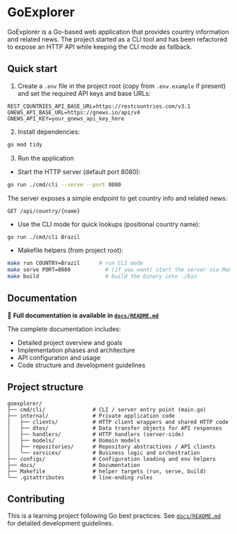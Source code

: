 # GoExplorer

GoExplorer is a Go-based web application that provides country information and related news. The project started as a CLI tool and has been refactored to expose an HTTP API while keeping the CLI mode as fallback.

## Quick start

1. Create a `.env` file in the project root (copy from `.env.example` if present) and set the required API keys and base URLs:

```env
REST_COUNTRIES_API_BASE_URL=https://restcountries.com/v3.1
GNEWS_API_BASE_URL=https://gnews.io/api/v4
GNEWS_API_KEY=your_gnews_api_key_here
```

2. Install dependencies:

```bash
go mod tidy
```

3. Run the application

- Start the HTTP server (default port 8080):

```bash
go run ./cmd/cli --serve --port 8080
```

The server exposes a simple endpoint to get country info and related news:

```
GET /api/country/{name}
```

- Use the CLI mode for quick lookups (positional country name):

```bash
go run ./cmd/cli Brazil
```

- Makefile helpers (from project root):

```bash
make run COUNTRY=Brazil      # run CLI mode
make serve PORT=8080           # (if you want) start the server via Makefile
make build                     # build the binary into ./bin
```

## Documentation

📖 **Full documentation is available in [`docs/README.md`](docs/README.md)**

The complete documentation includes:
- Detailed project overview and goals
- Implementation phases and architecture
- API configuration and usage
- Code structure and development guidelines

## Project structure

```
goexplorer/
├── cmd/cli/               # CLI / server entry point (main.go)
├── internal/              # Private application code
│   ├── clients/           # HTTP client wrappers and shared HTTP code
│   ├── dtos/              # Data transfer objects for API responses
│   ├── handlers/          # HTTP handlers (server-side)
│   ├── models/            # Domain models
│   ├── repositories/      # Repository abstractions / API clients
│   └── services/          # Business logic and orchestration
├── configs/               # Configuration loading and env helpers
├── docs/                  # Documentation
├── Makefile               # helper targets (run, serve, build)
└── .gitattributes         # line-ending rules
```

## Contributing

This is a learning project following Go best practices. See [`docs/README.md`](docs/README.md) for detailed development guidelines.

